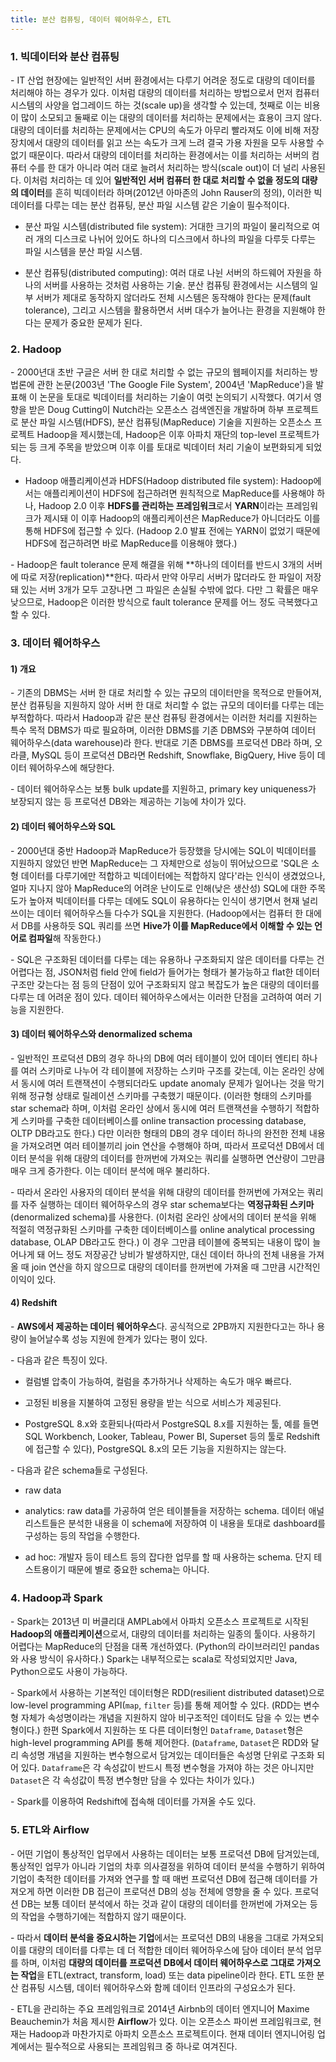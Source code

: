 ```yaml
---
title: 분산 컴퓨팅, 데이터 웨어하우스, ETL
---
```



### 1. 빅데이터와 분산 컴퓨팅

\- IT 산업 현장에는 일반적인 서버 환경에서는 다루기 어려운 정도로 대량의 데이터를 처리해야 하는 경우가 있다. 이처럼 대량의 데이터를 처리하는 방법으로서 먼저 컴퓨터 시스템의 사양을 업그레이드 하는 것(scale up)을 생각할 수 있는데, 첫째로 이는 비용이 많이 소모되고 둘째로 이는 대량의 데이터를 처리하는 문제에서는 효용이 크지 않다. 대량의 데이터를 처리하는 문제에서는 CPU의 속도가 아무리 빨라져도 이에 비해 저장장치에서 대량의 데이터를 읽고 쓰는 속도가 크게 느려 결국 가용 자원을 모두 사용할 수 없기 때문이다. 따라서 대량의 데이터를 처리하는 환경에서는 이를 처리하는 서버의 컴퓨터 수를 한 대가 아니라 여러 대로 늘려서 처리하는 방식(scale out)이 더 널리 사용된다. 이처럼 처리하는 데 있어 **일반적인 서버 컴퓨터 한 대로 처리할 수 없을 정도의 대량의 데이터**를 흔히 빅데이터라 하며(2012년 아마존의 John Rauser의 정의), 이러한 빅데이터를 다루는 데는 분산 컴퓨팅, 분산 파일 시스템 같은 기술이 필수적이다.

- 분산 파일 시스템(distributed file system): 거대한 크기의 파일이 물리적으로 여러 개의 디스크로 나뉘어 있어도 하나의 디스크에서 하나의 파일을 다루듯 다루는 파일 시스템을 분산 파일 시스템.

- 분산 컴퓨팅(distributed computing): 여러 대로 나뉜 서버의 하드웨어 자원을 하나의 서버를 사용하는 것처럼 사용하는 기술. 분산 컴퓨팅 환경에서는 시스템의 일부 서버가 제대로 동작하지 않더라도 전체 시스템은 동작해야 한다는 문제(fault tolerance), 그리고 시스템을 활용하면서 서버 대수가 늘어나는 환경을 지원해야 한다는 문제가 중요한 문제가 된다.


### 2. Hadoop

\- 2000년대 초반 구글은 서버 한 대로 처리할 수 없는 규모의 웹페이지를 처리하는 방법론에 관한 논문(2003년 'The Google File System', 2004년 'MapReduce')을 발표해 이 논문을 토대로 빅데이터를 처리하는 기술이 여럿 논의되기 시작했다. 여기서 영향을 받은 Doug Cutting이 Nutch라는 오픈소스 검색엔진을 개발하며 하부 프로젝트로 분산 파일 시스템(HDFS), 분산 컴퓨팅(MapReduce) 기술을 지원하는 오픈소스 프로젝트 Hadoop을 제시했는데, Hadoop은 이후 아파치 재단의 top-level 프로젝트가 되는 등 크게 주목을 받았으며 이후 이를 토대로 빅데이터 처리 기술이 보편화되게 되었다.

- Hadoop 애플리케이션과 HDFS(Hadoop distributed file system): Hadoop에서는 애플리케이션이 HDFS에 접근하려면 원칙적으로 MapReduce를 사용해야 하나, Hadoop 2.0 이후 **HDFS를 관리하는 프레임워크**로서 **YARN**이라는 프레임워크가 제시돼 이 이후 Hadoop의 애플리케이션은 MapReduce가 아니더라도 이를 통해 HDFS에 접근할 수 있다. (Hadoop 2.0 발표 전에는 YARN이 없었기 때문에 HDFS에 접근하려면 바로 MapReduce를 이용해야 했다.)

\- Hadoop은 fault tolerance 문제 해결을 위해 **하나의 데이터를 반드시 3개의 서버에 따로 저장(replication)**한다. 따라서 만약 아무리 서버가 많더라도 한 파일이 저장돼 있는 서버 3개가 모두 고장나면 그 파일은 손실될 수밖에 없다. 다만 그 확률은 매우 낮으므로, Hadoop은 이러한 방식으로 fault tolerance 문제를 어느 정도 극복했다고 할 수 있다.



### 3. 데이터 웨어하우스

#### 1) 개요

\- 기존의 DBMS는 서버 한 대로 처리할 수 있는 규모의 데이터만을 목적으로 만들어져, 분산 컴퓨팅을 지원하지 않아 서버 한 대로 처리할 수 없는 규모의 데이터를 다루는 데는 부적합하다. 따라서 Hadoop과 같은 분산 컴퓨팅 환경에서는 이러한 처리를 지원하는 특수 목적 DBMS가 따로 필요하며, 이러한 DBMS를 기존 DBMS와 구분하여 데이터 웨어하우스(data warehouse)라 한다. 반대로 기존 DBMS를 프로덕션 DB라 하며, 오라클, MySQL 등이 프로덕션 DB라면 Redshift, Snowflake, BigQuery, Hive 등이 데이터 웨어하우스에 해당한다. 

\- 데이터 웨어하우스는 보통 bulk update를 지원하고, primary key uniqueness가 보장되지 않는 등 프로덕션 DB와는 제공하는 기능에 차이가 있다.

#### 2) 데이터 웨어하우스와 SQL

\- 2000년대 중반 Hadoop과 MapReduce가 등장했을 당시에는 SQL이 빅데이터를 지원하지 않았던 반면 MapReduce는 그 자체만으로 성능이 뛰어났으므로 'SQL은 소형 데이터를 다루기에만 적합하고 빅데이터에는 적합하지 않다'라는 인식이 생겼었으나, 얼마 지나지 않아  MapReduce의 어려운 난이도로 인해(낮은 생산성) SQL에 대한 주목도가 높아져 빅데이터를 다루는 데에도 SQL이 유용하다는 인식이 생기면서 현재 널리 쓰이는 데이터 웨어하우스들 다수가 SQL을 지원한다. (Hadoop에서는 컴퓨터 한 대에서 DB를 사용하듯 SQL 쿼리를 쓰면 **Hive가 이를 MapReduce에서 이해할 수 있는 언어로 컴파일**해 작동한다.)

\- SQL은 구조화된 데이터를 다루는 데는 유용하나 구조화되지 않은 데이터를 다루는 건 어렵다는 점, JSON처럼 field 안에 field가 들어가는 형태가 불가능하고 flat한 데이터 구조만 갖는다는 점 등의 단점이 있어 구조화되지 않고 복잡도가 높은 대량의 데이터를 다루는 데 어려운 점이 있다. 데이터 웨어하우스에서는 이러한 단점을 고려하여 여러 기능을 지원한다.


#### 3) 데이터 웨어하우스와 denormalized schema

\- 일반적인 프로덕션 DB의 경우 하나의 DB에 여러 테이블이 있어 데이터 엔티티 하나를 여러 스키마로 나누어 각 테이블에 저장하는 스키마 구조를 갖는데, 이는 온라인 상에서 동시에 여러 트랜잭션이 수행되더라도 update anomaly 문제가 일어나는 것을 막기 위해 정규형 상태로 릴레이션 스키마를 구축했기 때문이다. (이러한 형태의 스키마를 star schema라 하며, 이처럼 온라인 상에서 동시에 여러 트랜잭션을 수행하기 적합하게 스키마를 구축한 데이터베이스를 online transaction processing database, OLTP DB라고도 한다.) 다만 이러한 형태의 DB의 경우 데이터 하나의 완전한 전체 내용을 가져오려면 여러 테이블끼리 join 연산을 수행해야 하며, 따라서 프로덕션 DB에서 데이터 분석을 위해 대량의 데이터를 한꺼번에 가져오는 쿼리를 실행하면 연산량이 그만큼 매우 크게 증가한다. 이는 데이터 분석에 매우 불리하다. 

\- 따라서 온라인 사용자의 데이터 분석을 위해 대량의 데이터를 한꺼번에 가져오는 쿼리를 자주 실행하는 데이터 웨어하우스의 경우 star schema보다는 **역정규화된 스키마**(denormalized schema)를 사용한다. (이처럼 온라인 상에서의 데이터 분석을 위해 적절히 역정규화된 스키마를 구축한 데이터베이스를 online analytical processing database, OLAP DB라고도 한다.) 이 경우 그만큼 테이블에 중복되는 내용이 많이 늘어나게 돼 어느 정도 저장공간 낭비가 발생하지만, 대신 데이터 하나의 전체 내용을 가져올 때 join 연산을 하지 않으므로 대량의 데이터를 한꺼번에 가져올 때 그만큼 시간적인 이익이 있다.


#### 4) Redshift

\- **AWS에서 제공하는 데이터 웨어하우스**다. 공식적으로 2PB까지 지원한다고는 하나 용량이 늘어날수록 성능 지원에 한계가 있다는 평이 있다. 

\- 다음과 같은 특징이 있다.

- 컬럼별 압축이 가능하여, 컬럼을 추가하거나 삭제하는 속도가 매우 빠르다.

- 고정된 비용을 지불하여 고정된 용량을 받는 식으로 서비스가 제공된다.

- PostgreSQL 8.x와 호환되나(따라서 PostgreSQL 8.x를 지원하는 툴, 예를 들면 SQL Workbench, Looker, Tableau, Power BI, Superset 등의 툴로 Redshift에 접근할 수 있다), PostgreSQL 8.x의 모든 기능을 지원하지는 않는다. 

\- 다음과 같은 schema들로 구성된다.

- raw data

- analytics: raw data를 가공하여 얻은 테이블들을 저장하는 schema. 데이터 애널리스트들은 분석한 내용을 이 schema에 저장하여 이 내용을 토대로 dashboard를 구성하는 등의 작업을 수행한다.

- ad hoc: 개발자 등이 테스트 등의 잡다한 업무를 할 때 사용하는 schema. 단지 테스트용이기 때문에 별로 중요한 schema는 아니다.




### 4. Hadoop과 Spark

\- Spark는 2013년 미 버클리대 AMPLab에서 아파치 오픈소스 프로젝트로 시작된 **Hadoop의 애플리케이션**으로서, 대량의 데이터를 처리하는 일종의 툴이다. 사용하기 어렵다는 MapReduce의 단점을 대폭 개선하였다. (Python의 라이브러리인 pandas와 사용 방식이 유사하다.) Spark는 내부적으로는 scala로 작성되었지만 Java, Python으로도 사용이 가능하다.

\- Spark에서 사용하는 기본적인 데이터형은 RDD(resilient distributed dataset)으로 low-level programming API(`map`, `filter` 등)를 통해 제어할 수 있다. (RDD는 변수형 자체가 속성명이라는 개념을 지원하지 않아 비구조적인 데이터도 담을 수 있는 변수형이다.) 한편 Spark에서 지원하는 또 다른 데이터형인 `Dataframe`, `Dataset`형은 high-level programming API를 통해 제어한다. (`Dataframe`, `Dataset`은 RDD와 달리 속성명 개념을 지원하는 변수형으로서 담겨있는 데이터들은 속성명 단위로 구조화 되어 있다. `Dataframe`은 각 속성값이 반드시 특정 변수형을 가져야 하는 것은 아니지만 `Dataset`은 각 속성값이 특정 변수형만 담을 수 있다는 차이가 있다.)

\- Spark를 이용하여 Redshift에 접속해 데이터를 가져올 수도 있다.



### 5. ETL와 Airflow

\- 어떤 기업이 통상적인 업무에서 사용하는 데이터는 보통 프로덕션 DB에 담겨있는데, 통상적인 업무가 아니라 기업의 차후 의사결정을 위하여 데이터 분석을 수행하기 위하여 기업이 축적한 데이터를 가져와 연구를 할 때 매번 프로덕션 DB에 접근해 데이터를 가져오게 하면 이러한 DB 접근이 프로덕션 DB의 성능 전체에 영향을 줄 수 있다. 프로덕션 DB는 보통 데이터 분석에서 하는 것과 같이 대량의 데이터를 한꺼번에 가져오는 등의 작업을 수행하기에는 적합하지 않기 때문이다. 

\- 따라서 **데이터 분석을 중요시하는 기업**에서는 프로덕션 DB의 내용을 그대로 가져오되 이를 대량의 데이터를 다루는 데 더 적합한 데이터 웨어하우스에 담아 데이터 분석 업무를 하며, 이처럼 **대량의 데이터를 프로덕션 DB에서 데이터 웨어하우스로 그대로 가져오는 작업**을 ETL(extract, transform, load) 또는 data pipeline이라 한다. ETL 또한 분산 컴퓨팅 시스템, 데이터 웨어하우스와 함께 데이터 인프라의 구성요소가 된다.

\- ETL을 관리하는 주요 프레임워크로 2014년 Airbnb의 데이터 엔지니어 Maxime Beauchemin가 처음 제시한 **Airflow**가 있다. 이는 오픈소스 파이썬 프레임워크로, 현재는 Hadoop과 마찬가지로 아파치 오픈소스 프로젝트이다. 현재 데이터 엔지니어링 업계에서는 필수적으로 사용되는 프레임워크 중 하나로 여겨진다.


